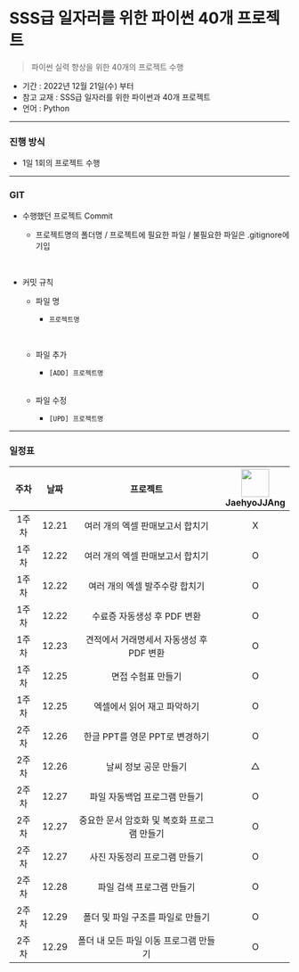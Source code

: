 # SSS급 일자러를 위한 파이썬 40개 프로젝트
> 파이썬 실력 향상을 위한 40개의 프로젝트 수행

- 기간 : 2022년 12월 21일(수) 부터
- 참고 교재 : SSS급 일자러를 위한 파이썬과 40개 프로젝트
- 언어 : Python
***
### 진행 방식
- 1일 1회의 프로젝트 수행
***

### GIT
- 수행했던 프로젝트 Commit

    - 프로젝트명의 폴더명 / 프로젝트에 필요한 파일 / 불필요한 파일은 .gitignore에 기입
</br>

- 커밋 규칙
    - 파일 명
        -     프로젝트명
        </br>
    
    - 파일 추가
        -     [ADD] 프로젝트명
    </br>
  
    - 파일 수정
        -     [UPD] 프로젝트명

***
### 일정표
| 주차 | 날짜 | 프로젝트 |  <img src="https://avatars.githubusercontent.com/u/91415701?v=4" width="50" height="50"> </br> JaehyoJJAng 
| :--: | :--------------------------: | :--: | :-----------------: |
| 1주차 | 12.21 | 여러 개의 엑셀 판매보고서 합치기 | X |
| 1주차 | 12.22 | 여러 개의 엑셀 판매보고서 합치기 | O |
| 1주차 | 12.22 | 여러 개의 엑셀 발주수량 합치기 | O |
| 1주차 | 12.22 | 수료증 자동생성 후 PDF 변환 | O |
| 1주차 | 12.23 | 견적에서 거래명세서 자동생성 후 PDF 변환 | O |
| 1주차 | 12.25 | 면접 수험표 만들기 | O |
| 1주차 | 12.25 | 엑셀에서 읽어 재고 파악하기 | O |
| 2주차 | 12.26 | 한글 PPT를 영문 PPT로 변경하기 | O |
| 2주차 | 12.26 | 날씨 정보 공문 만들기 | △ |
| 2주차 | 12.27 | 파일 자동백업 프로그램 만들기 | O |
| 2주차 | 12.27 | 중요한 문서 암호화 및 복호화 프로그램 만들기 | O |
| 2주차 | 12.27 | 사진 자동정리 프로그램 만들기 | O |
| 2주차 | 12.28 | 파일 검색 프로그램 만들기 | O |
| 2주차 | 12.29 | 폴더 및 파일 구조를 파일로 만들기 | O |
| 2주차 | 12.29 | 폴더 내 모든 파일 이동 프로그램 만들기 | O |